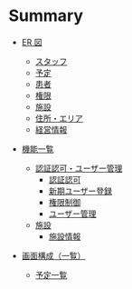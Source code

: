 # Summary

- [ER 図](./ER/er.md)

  - [スタッフ](./ER/tables/users.md)
  - [予定](./ER/tables/schedules.md)
  - [患者](./ER/tables/patients.md)
  - [権限](./ER/tables/policies.md)
  - [施設](./ER/tables/facilities.md)
  - [住所・エリア](./ER/tables/addresses.md)
  - [経営情報](./ER/tables/labor_managements.md)

- [機能一覧](./機能詳細/Summary.md)

  - [認証認可・ユーザー管理](./機能詳細/認証認可・ユーザー管理/Summary.md)
    - [認証認可](./機能詳細/認証認可・ユーザー管理/認証認可.md)
    - [新期ユーザー登録](./機能詳細/認証認可・ユーザー管理/新規ユーザー登録.md)
    - [権限制御](./機能詳細/認証認可・ユーザー管理/権限.md)
    - [ユーザー管理](./機能詳細/認証認可・ユーザー管理/ユーザー管理.md)
  - [施設]()
    - [施設情報](./機能詳細/施設/施設情報.md)

- [画面構成（一覧）](./画面構成/画面一覧.md)
  - [予定一覧]()
